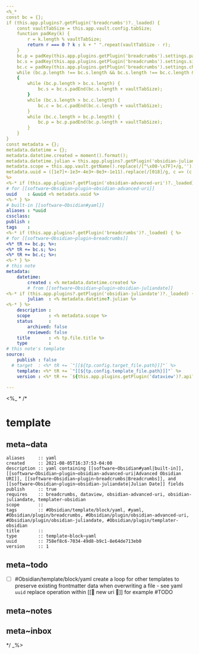 ```yaml
---
<%_*
const bc = {};
if (this.app.plugins?.getPlugin('breadcrumbs')?._loaded) {
    const vaultTabSize = this.app.vault.config.tabSize;
    function padKey(k) {
        r = k.length % vaultTabSize;
        return r === 0 ? k : k + " ".repeat(vaultTabSize - r);
    }
    bc.p = padKey(this.app.plugins.getPlugin('breadcrumbs').settings.parentFieldName);
    bc.s = padKey(this.app.plugins.getPlugin('breadcrumbs').settings.siblingFieldName);
    bc.c = padKey(this.app.plugins.getPlugin('breadcrumbs').settings.childFieldName);
    while (bc.p.length !== bc.s.length && bc.s.length !== bc.c.length && bc.c.length !== bc.p.length)
    {
        while (bc.p.length > bc.s.length) {
            bc.s = bc.s.padEnd(bc.s.length + vaultTabSize);
        }
        while (bc.s.length > bc.c.length) {
            bc.c = bc.c.padEnd(bc.c.length + vaultTabSize);
        }
        while (bc.c.length > bc.p.length) {
            bc.p = bc.p.padEnd(bc.p.length + vaultTabSize);
        }
    }
}
const metadata = {};
metadata.datetime = {};
metadata.datetime.created = moment().format();
metadata.datetime.julian = this.app.plugins?.getPlugin('obsidian-juliandate')?.computeJulianDay();
metadata.scope = this.app.vault.getName().replace(/[^\x00-\x7F]+/g,'').toLowerCase().trim();
metadata.uuid = ([1e7]+-1e3+-4e3+-8e3+-1e11).replace(/[018]/g, c => (c ^ crypto.getRandomValues(new Uint8Array(1))[0] & 15 >> c / 4).toString(16));
%>
<%-* if (this.app.plugins?.getPlugin('obsidian-advanced-uri')?._loaded) { %>
# for [[software~Obsidian~plugin~obsidian-advanced-uri]]
uuid    : &uuid <% metadata.uuid %>
<%-* } %>
# built-in [[software~Obsidian#yaml]]
aliases : *uuid
cssclass: 
publish : 
tags    : 
<%-* if (this.app.plugins?.getPlugin('breadcrumbs')?._loaded) { %>
# for [[software~Obsidian~plugin~breadcrumbs]]
<%* tR += bc.p; %>: 
<%* tR += bc.s; %>: 
<%* tR += bc.c; %>: 
<%-* } %>
# this note
metadata:
    datetime: 
        created : <% metadata.datetime.created %>
        # from [[software~Obsidian~plugin~obsidian-juliandate]]
<%-* if (this.app.plugins?.getPlugin('obsidian-juliandate')?._loaded) { %>
        julian  : <% metadata.datetime?.julian %>
<%-* } %>
    description : 
    scope       : <% metadata.scope %>
    status      :
        archived: false
        reviewed: false
    title       : <% tp.file.title %>
    type        : 
# this note's template
source:
    publish : false
  # target  : <%* tR += `"[[${tp.config.target_file.path}]]"` %>
    template: <%* tR += `"[[${tp.config.template_file.path}]]"` %>
    version : <%* tR += `${this.app.plugins.getPlugin('dataview')?.api?.page(tp.config.template_file.path)?.version ?? tp.config.template_file.stat.mtime}` %>

---
```

<%_ *
/* 
# template

## meta~data

```dataviewfield
aliases     :: yaml
created     :: 2021-08-05T16:37:53-04:00
description :: yaml containing [[software~Obsidian#yaml|built-in]], [[softwarw~Obsidian~plugin~obsidian-advanced-uri|Advanced Obsidian URI]], [[software~Obsidian~plugin~breadcrumbs|Breadcrumbs]], and [[software~Obsidian~plugin~obsidian-juliandate|Julian Date]] fields
publish     :: true
requires    :: breadcrumbs, dataview, obsidian-advanced-uri, obsidian-juliandate, templater-obsidian
scope       :: 
tags        :: #Obsidian/template/block/yaml, #yaml, #Obsidian/plugin/breadcrumbs, #Obsidian/plugin/obsidian-advanced-uri, #Obsidian/plugin/obsidian-juliandate, #Obsidian/plugin/templater-obsidian
title       :: 
type        :: template~block~yaml
uuid        :: 758ef8c6-7034-49d8-b9c1-8e64de713eb0
version     :: 1
```

## meta~todo

- [ ] #Obsidian/template/block/yaml create a loop for other templates to preserve existing frontmatter data when overwriting a file - see yaml `uuid` replace operation within [[📄 new uri 🔗]] for example #TODO

## meta~notes

## meta~inbox

*/
_%>